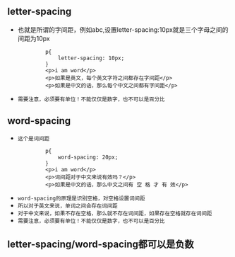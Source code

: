 ## letter-spacing
* 也就是所谓的字间距，例如abc,设置letter-spacing:10px就是三个字母之间的间距为10px
```
			p{
				letter-spacing: 10px;
			}
			<p>i am word</p>
			<p>如果是英文，每个英文字符之间都存在字间距</p>
			<p>如果是中文的话，那么每个中文之间都有字间距</p>
```
* `需要注意，必须要有单位！不能仅仅是数字，也不可以是百分比`

## word-spacing
* `这个是词间距`
```
			p{
				word-spacing: 20px;
			}
			<p>i am word</p>
			<p>词间距对于中文来说有效吗？</p>
			<p>如果是中文的话，那么中文之间有 空 格 才 有 效</p>
```
* `word-spacing的原理是识别空格，对空格设置词间距`
* `所以对于英文来说，单词之间会存在词间距`
* `对于中文来说，如果不存在空格，那么就不存在词间距，如果存在空格就存在词间距`
* `需要注意，必须要有单位！不能仅仅是数字，也不可以是百分比`

## letter-spacing/word-spacing都可以是负数